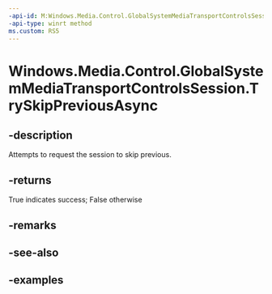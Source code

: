 ```yaml
---
-api-id: M:Windows.Media.Control.GlobalSystemMediaTransportControlsSession.TrySkipPreviousAsync
-api-type: winrt method
ms.custom: RS5
---
```


<!-- Method syntax.
public IAsyncOperation<bool> GlobalSystemMediaTransportControlsSession.TrySkipPreviousAsync()
-->

# Windows.Media.Control.GlobalSystemMediaTransportControlsSession.TrySkipPreviousAsync

## -description
Attempts to request the session to skip previous.

## -returns
True indicates success; False otherwise

## -remarks

## -see-also

## -examples

